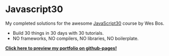 # Javascript30
My completed solutions for the awesome [JavaScript30](https://JavaScript30.com) course by Wes Bos.

* Build 30 things in 30 days with 30 tutorials.
* NO frameworks, NO compilers, NO libraries, NO boilerplate.

[__Click here to preview my portfolio on github-pages!__](https://fsantana31.github.io/js30/)
